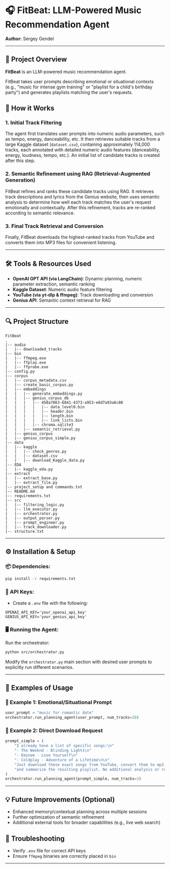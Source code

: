 # 🎧 FitBeat: LLM-Powered Music Recommendation Agent

**Author:** Sergey Gendel

---

## 🚀 Project Overview

**FitBeat** is an LLM-powered music recommendation agent.

FitBeat takes user prompts describing emotional or situational contexts
 (e.g., "music for intense gym training" or "playlist for a child's birthday party") 
 and generates playlists matching the user's requests.

## 📌 How it Works

### 1. Initial Track Filtering

The agent first translates user prompts into numeric audio parameters, such as tempo, energy, danceability, etc. 
It then retrieves suitable tracks from a large Kaggle dataset (`dataset.csv`),
 containing approximately 114,000 tracks, each annotated with detailed numeric audio features
  (danceability, energy, loudness, tempo, etc.). An initial list of candidate tracks is created after this step.

### 2. Semantic Refinement using RAG (Retrieval-Augmented Generation)

FitBeat refines and ranks these candidate tracks using RAG. 
It retrieves track descriptions and lyrics from the Genius website, then uses semantic analysis to determine 
how well each track matches the user's request emotionally and contextually. 
After this refinement, tracks are re-ranked according to semantic relevance.

### 3. Final Track Retrieval and Conversion

Finally, FitBeat downloads the highest-ranked tracks from YouTube and converts them into MP3 files for convenient listening.

---

## 🛠️ Tools & Resources Used

- **OpenAI GPT API (via LangChain)**: Dynamic planning, numeric parameter extraction, semantic ranking
- **Kaggle Dataset**: Numeric audio feature filtering
- **YouTube (via yt-dlp & ffmpeg)**: Track downloading and conversion
- **Genius API**: Semantic context retrieval for RAG

---

## 🔍 Project Structure

```
FitBeat
.
|-- audio
|   |-- downloaded_tracks
|-- bin
|   |-- ffmpeg.exe
|   |-- ffplay.exe
|   |-- ffprobe.exe
|-- config.py
|-- corpus
|   |-- corpus_metadata.csv
|   |-- create_basic_corpus.py
|   |-- embeddings
|   |   |-- generate_embeddings.py
|   |   |-- genius_corpus_db
|   |   |   |-- 458a7863-6841-4373-a953-e6d7a93a6c88
|   |   |   |   |-- data_level0.bin
|   |   |   |   |-- header.bin
|   |   |   |   |-- length.bin
|   |   |   |   |-- link_lists.bin
|   |   |   |-- chroma.sqlite3
|   |   |-- semantic_retrieval.py
|   |-- genius_corpus
|   |-- genius_corpus_simple.py
|-- data
|   |-- kaggle
|   |   |-- check_genres.py
|   |   |-- dataset.csv
|   |   |-- download_Kaggle_data.py
|-- EDA
|   |-- kaggle_eda.py
|-- extract
|   |-- extract_base.py
|   |-- extract_file.py
|-- project_setup and commands.txt
|-- README.md
|-- requirements.txt
|-- src
|   |-- filtering_logic.py
|   |-- llm_executor.py
|   |-- orchestrator.py
|   |-- output_parser.py
|   |-- prompt_engineer.py
|   |-- track_downloader.py
|-- structure.txt

```

---

## ⚙️ Installation & Setup

### 📦 Dependencies:
```bash
pip install -r requirements.txt
```

### 🔑 API Keys:
- Create a `.env` file with the following:
```env
OPENAI_API_KEY='your_openai_api_key'
GENIUS_API_KEY='your_genius_api_key'
```

### 🖥️ Running the Agent:

Run the orchestrator:
```bash
python src/orchestrator.py
```

Modify the `orchestrator.py` main section with desired user prompts to explicitly run different scenarios.

---

## 📝 Examples of Usage

### 📌 Example 1: Emotional/Situational Prompt
```python
user_prompt = "music for romantic date"
orchestrator.run_planning_agent(user_prompt, num_tracks=20)
```

### 📌 Example 2: Direct Download Request
```python
prompt_simple = (
    "I already have a list of specific songs:\n"
    "- The Weeknd - Blinding Lights\n"
    "- Eminem - Lose Yourself\n"
    "- Coldplay - Adventure of a Lifetime\n\n"
    "Just download these exact songs from YouTube, convert them to mp3, "
    "and summarize the resulting playlist. No additional analysis or recommendations are needed."
)
orchestrator.run_planning_agent(prompt_simple, num_tracks=3)
```

---

## 💡 Future Improvements (Optional)
- Enhanced memory/contextual planning across multiple sessions
- Further optimization of semantic refinement
- Additional external tools for broader capabilities (e.g., live web search)


## 🚨 Troubleshooting
- Verify `.env` file for correct API keys
- Ensure `ffmpeg` binaries are correctly placed in `bin`

---

